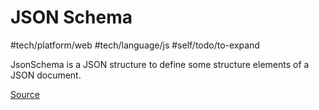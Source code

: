# JSON Schema
#tech/platform/web #tech/language/js #self/todo/to-expand  

JsonSchema is a JSON structure to define some structure elements of a JSON document.

[Source](https://github.com/json-schema-org/json-schema-spec)